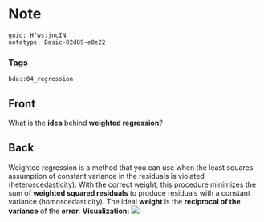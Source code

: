 # Note
```
guid: H^ws:jncIN
notetype: Basic-02d89-e0e22
```

### Tags
```
bda::04_regression
```

## Front
What is the <b>idea</b> behind <b>weighted regression</b>?

## Back
Weighted regression is a method that you can use when the least
squares assumption of constant variance in the residuals is
violated (heteroscedasticity). With the correct weight, this
procedure minimizes the sum of <b>weighted squared residuals</b> to
produce residuals with a constant variance (homoscedasticity). The
ideal <b>weight</b> is the <b>reciprocal of the variance</b> of the
<b>error</b>. <b>Visualization:</b> <img src="paste-7d894c773e251b0a6238300b3820604da4a8e4a0.jpg">
